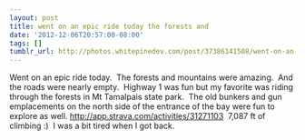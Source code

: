 ```yaml
---
layout: post
title: went on an epic ride today the forests and
date: '2012-12-06T20:57:00-08:00'
tags: []
tumblr_url: http://photos.whitepinedev.com/post/37386141508/went-on-an-epic-ride-today-the-forests-and
---
```

Went on an epic ride today.  The forests and mountains were amazing.  And the roads were nearly empty.  Highway 1 was fun but my favorite was riding through the forests in Mt Tamalpais state park.  The old bunkers and gun emplacements on the north side of the entrance of the bay were fun to explore as well.
http://app.strava.com/activities/31271103  7,087 ft of climbing :)  I was a bit tired when I got back.
